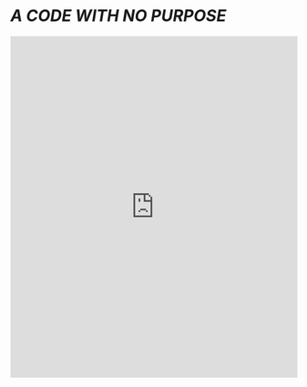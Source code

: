# _**A CODE WITH NO PURPOSE**_
<iframe width="100%" height="600px" style="border:none;background:white;" src="https://macoutreach.rocks/share/e8f77f6c">
  
## There are always ways to have, even during quarantine fun whether it be by Making games or Playing them!
## **Have Fun**
